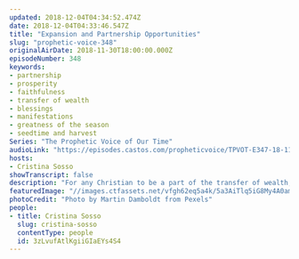 ```yaml
---
updated: 2018-12-04T04:34:52.474Z
date: 2018-12-04T04:33:46.547Z
title: "Expansion and Partnership Opportunities"
slug: "prophetic-voice-348"
originalAirDate: 2018-11-30T18:00:00.000Z
episodeNumber: 348
keywords:
- partnership
- prosperity
- faithfulness
- transfer of wealth
- blessings
- manifestations
- greatness of the season
- seedtime and harvest
Series: "The Prophetic Voice of Our Time"
audioLink: "https://episodes.castos.com/propheticvoice/TPVOT-E347-18-11-24-25-Holding-on-to-God.mp3"
hosts:
- Cristina Sosso
showTranscript: false
description: "For any Christian to be a part of the transfer of wealth, influence and affluence, we need to be a financier of the great commission. You need to be a sower, not just a reaper. Wealth is set for us to be a blessing to nations, to finance the preaching of the gospel all over the world and to make disciples. It is a principle of the kingdom of our God: as long as the Earth endures, there is seedtime and harvest (Genesis 8:22). And Galatians 6:7-8 “Do not be deceived, God cannot be mocked. A man reaps what he sows. The one who sows to please his sinful nature, from that nature will reap destruction. The one who sows to please the Spirit, from the Spirit will reap eternal life.” In order to be a blessing to nations, we need to start sowing where we’re at and we need to start sowing now. Give cheerfully. Honor your commitment once made, and believe God for the provision, and always be led by the Holy Spirit.\n\n "
featuredImage: "//images.ctfassets.net/vfgh62eq5a4k/5a3AiTlq5iG8My4A0ameYi/74bcd67c24428594b2444020d1931a53/clouds-daylight-justifyyourlove-814490.jpg"
photoCredit: "Photo by Martin Damboldt from Pexels"
people:
- title: Cristina Sosso
  slug: cristina-sosso
  contentType: people
  id: 3zLvufAtlKgiiGIaEYs4S4
---
```

